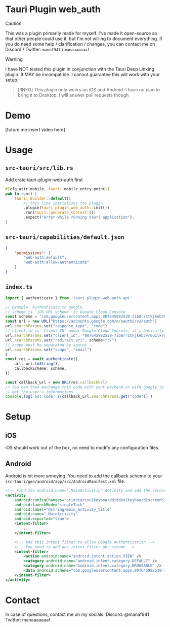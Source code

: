 # Tauri Plugin web_auth
> [!CAUTION]
> This was a plugin primarily made for myself. I've made it open-source so that other people could use it, but I'm not willing to document everything. If you do need some help / clarification / changes, you can contact me on Discord / Twitter: `manaf941` / `manaaaaaaaf`

> [!WARNING]
> I have NOT tested this plugin in conjunction with the Tauri Deep Linking plugin. It MAY be incompatible. I cannot guarantee this will work with your setup.

> [!INFO]
> This plugin only works on iOS and Android. I have no plan to bring it to Desktop. I will answer pull requests though

# Demo
\[future me insert video here]

# Usage
## `src-tauri/src/lib.rs`
Add crate tauri-plugin-web-auth first
```rs
#[cfg_attr(mobile, tauri::mobile_entry_point)]
pub fn run() {
    tauri::Builder::default()
        // this line initializes the plugin
        .plugin(tauri_plugin_web_auth::init())
        .run(tauri::generate_context!())
        .expect("error while running tauri application");
}
```

## `src-tauri/capabilities/default.json`
```json
{
    "permissions": [
        "web-auth:default",
        "web-auth:allow-authenticate"
    ]
}

```

## `index.ts`
```ts
import { authenticate } from 'tauri-plugin-web-auth-api'

// Example: Authenticate to google
// scheme is `iOS URL scheme` in Google Cloud Console
const scheme = "com.googleusercontent.apps.807645982538-7ib8rr1tkjkeb3vr0u1lk7gs6ip3b0jl"
const url = new URL("https://accounts.google.com/o/oauth2/v2/auth")
url.searchParams.set("response_type", "code")
// client id is `Client ID` under Google Cloud Console, it's basically the reverse scheme
url.searchParams.set("client_id", "807645982538-7ib8rr1tkjkeb3vr0u1lk7gs6ip3b0jl.apps.googleusercontent.com")
url.searchParams.set("redirect_uri", scheme+":/")
// scope must be separated by spaces
url.searchParams.set("scope", "email")
s
const res = await authenticate({
    url: url.toString(),
    callbackScheme: scheme,
})

const callback_url = new URL(res.callbackUrl)
// You can then exchange this code with your backend or with google to
// get the user's informations
console.log(`Got code: ${callback_url.searchParams.get("code")}`)   
```

# Setup
## iOS
iOS should work out of the box, no need to modify any configuration files.

## Android
Android is bit more annoying. You need to add the callback scheme to your `src-tauri/gen/android/app/src/AndroidManifest.xml` file.
```xml
<!-- Find the android:name=".MainActivitiy" Activity and add the second intent filter-->
<activity
    android:configChanges="orientation|keyboardHidden|keyboard|screenSize|locale|smallestScreenSize|screenLayout|uiMode"
    android:launchMode="singleTask"
    android:label="@string/main_activity_title"
    android:name=".MainActivity"
    android:exported="true">
    <intent-filter>
        ...
    </intent-filter>

    <!-- Add this intent filter to allow Google Authentication -->
    <!-- You need to add one intent filter per scheme -->
    <intent-filter>
        <action android:name="android.intent.action.VIEW" />
        <category android:name="android.intent.category.DEFAULT" />
        <category android:name="android.intent.category.BROWSABLE" />
        <data android:scheme="com.googleusercontent.apps.807645982538-7ib8rr1tkjkeb3vr0u1lk7gs6ip3b0jl" />
    </intent-filter>
</activity>
```

# Contact
In case of questions, contact me on my socials:
Discord: @manaf941
Twitter: manaaaaaaaf
